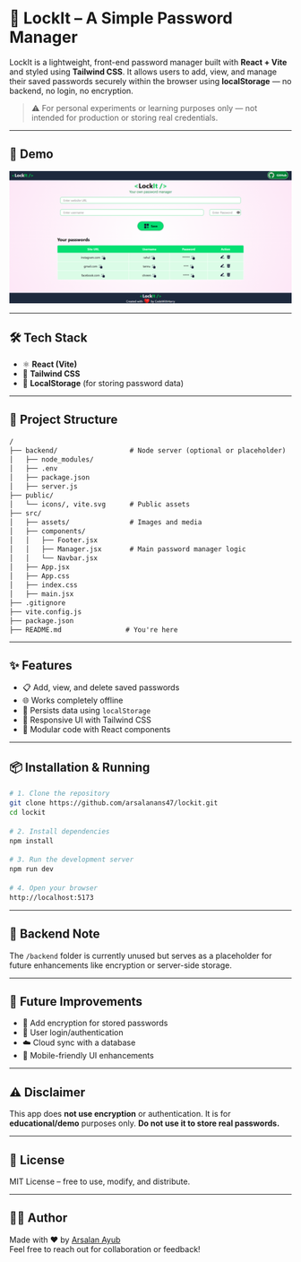 # 🔐 LockIt – A Simple Password Manager

LockIt is a lightweight, front-end password manager built with **React + Vite** and styled using **Tailwind CSS**. It allows users to add, view, and manage their saved passwords securely within the browser using **localStorage** — no backend, no login, no encryption.

> ⚠️ For personal experiments or learning purposes only — not intended for production or storing real credentials.

---

## 🚀 Demo

![App Screenshot](https://github.com/arsalanans47/password-manager/blob/9477c0871bb8978ef3ffc75179c9e4c53c1ca770/LockIt-mongo/Screenshot.png) <!-- Replace with actual screenshot or GIF later -->

---

## 🛠️ Tech Stack

- ⚛️ **React (Vite)**
- 🎨 **Tailwind CSS**
- 💾 **LocalStorage** (for storing password data)

---

## 📁 Project Structure

```
/
├── backend/                  # Node server (optional or placeholder)
│   ├── node_modules/
│   ├── .env
│   ├── package.json
│   ├── server.js
├── public/
│   └── icons/, vite.svg      # Public assets
├── src/
│   ├── assets/               # Images and media
│   ├── components/
│   │   ├── Footer.jsx
│   │   ├── Manager.jsx       # Main password manager logic
│   │   └── Navbar.jsx
│   ├── App.jsx
│   ├── App.css
│   ├── index.css
│   ├── main.jsx
├── .gitignore
├── vite.config.js
├── package.json
├── README.md                # You're here
```

---

## ✨ Features

- 📋 Add, view, and delete saved passwords
- 🌐 Works completely offline
- 💾 Persists data using `localStorage`
- 📱 Responsive UI with Tailwind CSS
- 🧩 Modular code with React components

---

## 📦 Installation & Running

```bash
# 1. Clone the repository
git clone https://github.com/arsalanans47/lockit.git
cd lockit

# 2. Install dependencies
npm install

# 3. Run the development server
npm run dev

# 4. Open your browser
http://localhost:5173
```

---

## 📂 Backend Note

The `/backend` folder is currently unused but serves as a placeholder for future enhancements like encryption or server-side storage.

---

## 🧠 Future Improvements

- 🔐 Add encryption for stored passwords
- 👤 User login/authentication
- ☁️ Cloud sync with a database
- 📱 Mobile-friendly UI enhancements

---

## ⚠️ Disclaimer

This app does **not use encryption** or authentication. It is for **educational/demo** purposes only. **Do not use it to store real passwords.**

---

## 📄 License

MIT License – free to use, modify, and distribute.

---

## 👨‍💻 Author

Made with ❤️ by [Arsalan Ayub](https://github.com/arsalanans47)  
Feel free to reach out for collaboration or feedback!
